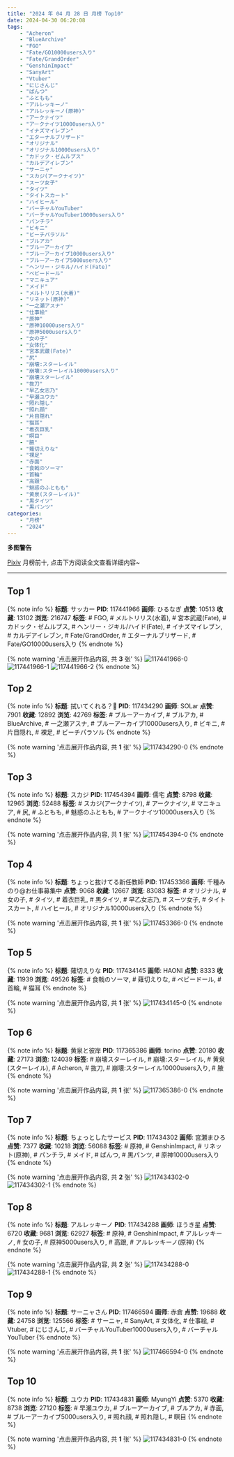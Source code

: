 ```yaml
---
title: "2024 年 04 月 28 日 月榜 Top10"
date: 2024-04-30 06:20:08
tags:
    - "Acheron"
    - "BlueArchive"
    - "FGO"
    - "Fate/GO10000users入り"
    - "Fate/GrandOrder"
    - "GenshinImpact"
    - "SanyArt"
    - "Vtuber"
    - "にじさんじ"
    - "ぱんつ"
    - "ふともも"
    - "アルレッキーノ"
    - "アルレッキーノ(原神)"
    - "アークナイツ"
    - "アークナイツ10000users入り"
    - "イナズマイレブン"
    - "エターナルブリザード"
    - "オリジナル"
    - "オリジナル10000users入り"
    - "カドック・ゼムルプス"
    - "カルデアイレブン"
    - "サーニャ"
    - "スカジ(アークナイツ)"
    - "スーツ女子"
    - "タイツ"
    - "タイトスカート"
    - "ハイヒール"
    - "バーチャルYouTuber"
    - "バーチャルYouTuber10000users入り"
    - "パンチラ"
    - "ビキニ"
    - "ビーチパラソル"
    - "ブルアカ"
    - "ブルーアーカイブ"
    - "ブルーアーカイブ10000users入り"
    - "ブルーアーカイブ5000users入り"
    - "ヘンリー・ジキル/ハイド(Fate)"
    - "ベビードール"
    - "マニキュア"
    - "メイド"
    - "メルトリリス(水着)"
    - "リネット(原神)"
    - "一之瀬アスナ"
    - "仕事絵"
    - "原神"
    - "原神10000users入り"
    - "原神5000users入り"
    - "女の子"
    - "女体化"
    - "宮本武蔵(Fate)"
    - "尻"
    - "崩壊:スターレイル"
    - "崩壊:スターレイル10000users入り"
    - "崩壊スターレイル"
    - "抜刀"
    - "早乙女志乃"
    - "早瀬ユウカ"
    - "照れ隠し"
    - "照れ顔"
    - "片目隠れ"
    - "猫耳"
    - "着衣巨乳"
    - "瞑目"
    - "腋"
    - "薙切えりな"
    - "裸足"
    - "赤面"
    - "食戟のソーマ"
    - "首輪"
    - "高跟"
    - "魅惑のふともも"
    - "黄泉(スターレイル)"
    - "黒タイツ"
    - "黒パンツ"
categories:
    - "月榜"
    - "2024"
---
```


<i class="fa fa-triangle-exclamation"></i>**多图警告**<i class="fa fa-triangle-exclamation"></i>

[Pixiv](https://www.pixiv.net/) 月榜前十, 点击下方阅读全文查看详细内容~

<!-- more -->

---

## Top 1

{% note info %}
**标题**: サッカー
**PID**: 117441966 **画师**: ひるなぎ
**点赞**: 10513 **收藏**: 13102 **浏览**: 216747
**标签**: # FGO, # メルトリリス(水着), # 宮本武蔵(Fate), # カドック・ゼムルプス, # ヘンリー・ジキル/ハイド(Fate), # イナズマイレブン, # カルデアイレブン, # Fate/GrandOrder, # エターナルブリザード, # Fate/GO10000users入り
{% endnote %}

{% note warning '点击展开作品内容, 共 **3** 张' %}
![117441966-0](https://i.pixiv.re/img-original/img/2024/04/01/06/00/12/117441966_p0.jpg)
![117441966-1](https://i.pixiv.re/img-original/img/2024/04/01/06/00/12/117441966_p1.jpg)
![117441966-2](https://i.pixiv.re/img-original/img/2024/04/01/06/00/12/117441966_p2.jpg)
{% endnote %}

## Top 2

{% note info %}
**标题**: 拭いてくれる？💙
**PID**: 117434290 **画师**: SOLar
**点赞**: 7901 **收藏**: 12892 **浏览**: 42769
**标签**: # ブルーアーカイブ, # ブルアカ, # BlueArchive, # 一之瀬アスナ, # ブルーアーカイブ10000users入り, # ビキニ, # 片目隠れ, # 裸足, # ビーチパラソル
{% endnote %}

{% note warning '点击展开作品内容, 共 **1** 张' %}
![117434290-0](https://i.pixiv.re/img-original/img/2024/04/01/00/02/58/117434290_p0.png)
{% endnote %}

## Top 3

{% note info %}
**标题**: スカジ
**PID**: 117454394 **画师**: 儒宅
**点赞**: 8798 **收藏**: 12965 **浏览**: 52488
**标签**: # スカジ(アークナイツ), # アークナイツ, # マニキュア, # 尻, # ふともも, # 魅惑のふともも, # アークナイツ10000users入り
{% endnote %}

{% note warning '点击展开作品内容, 共 **1** 张' %}
![117454394-0](https://i.pixiv.re/img-original/img/2024/04/01/18/00/14/117454394_p0.jpg)
{% endnote %}

## Top 4

{% note info %}
**标题**: ちょっと抜けてる新任教師
**PID**: 117453366 **画师**: 千種みのり@お仕事募集中
**点赞**: 9068 **收藏**: 12667 **浏览**: 83083
**标签**: # オリジナル, # 女の子, # タイツ, # 着衣巨乳, # 黒タイツ, # 早乙女志乃, # スーツ女子, # タイトスカート, # ハイヒール, # オリジナル10000users入り
{% endnote %}

{% note warning '点击展开作品内容, 共 **1** 张' %}
![117453366-0](https://i.pixiv.re/img-original/img/2024/04/01/17/15/19/117453366_p0.jpg)
{% endnote %}

## Top 5

{% note info %}
**标题**: 薙切えりな
**PID**: 117434145 **画师**: HAONI
**点赞**: 8333 **收藏**: 11939 **浏览**: 49526
**标签**: # 食戟のソーマ, # 薙切えりな, # ベビードール, # 首輪, # 猫耳
{% endnote %}

{% note warning '点击展开作品内容, 共 **1** 张' %}
![117434145-0](https://i.pixiv.re/img-original/img/2024/04/01/00/01/49/117434145_p0.jpg)
{% endnote %}

## Top 6

{% note info %}
**标题**: 黄泉と彼岸
**PID**: 117365386 **画师**: torino
**点赞**: 20180 **收藏**: 27173 **浏览**: 124039
**标签**: # 崩壊スターレイル, # 崩壊:スターレイル, # 黄泉(スターレイル), # Acheron, # 抜刀, # 崩壊:スターレイル10000users入り, # 腋
{% endnote %}

{% note warning '点击展开作品内容, 共 **1** 张' %}
![117365386-0](https://i.pixiv.re/img-original/img/2024/03/30/00/00/29/117365386_p0.jpg)
{% endnote %}

## Top 7

{% note info %}
**标题**: ちょっとしたサービス
**PID**: 117434302 **画师**: 宮瀬まひろ
**点赞**: 7377 **收藏**: 10218 **浏览**: 56088
**标签**: # 原神, # GenshinImpact, # リネット(原神), # パンチラ, # メイド, # ぱんつ, # 黒パンツ, # 原神10000users入り
{% endnote %}

{% note warning '点击展开作品内容, 共 **2** 张' %}
![117434302-0](https://i.pixiv.re/img-original/img/2024/04/01/00/03/03/117434302_p0.jpg)
![117434302-1](https://i.pixiv.re/img-original/img/2024/04/01/00/03/03/117434302_p1.jpg)
{% endnote %}

## Top 8

{% note info %}
**标题**: アルレッキーノ
**PID**: 117434288 **画师**: ほうき星
**点赞**: 6720 **收藏**: 9681 **浏览**: 62927
**标签**: # 原神, # GenshinImpact, # アルレッキーノ, # 女の子, # 原神5000users入り, # 高跟, # アルレッキーノ(原神)
{% endnote %}

{% note warning '点击展开作品内容, 共 **2** 张' %}
![117434288-0](https://i.pixiv.re/img-original/img/2024/04/01/00/02/58/117434288_p0.jpg)
![117434288-1](https://i.pixiv.re/img-original/img/2024/04/01/00/02/58/117434288_p1.jpg)
{% endnote %}

## Top 9

{% note info %}
**标题**: サーニャさん
**PID**: 117466594 **画师**: 赤倉
**点赞**: 19688 **收藏**: 24758 **浏览**: 125566
**标签**: # サーニャ, # SanyArt, # 女体化, # 仕事絵, # Vtuber, # にじさんじ, # バーチャルYouTuber10000users入り, # バーチャルYouTuber
{% endnote %}

{% note warning '点击展开作品内容, 共 **1** 张' %}
![117466594-0](https://i.pixiv.re/img-original/img/2024/04/02/00/00/23/117466594_p0.png)
{% endnote %}

## Top 10

{% note info %}
**标题**: ユウカ
**PID**: 117434831 **画师**: MyungYi
**点赞**: 5370 **收藏**: 8738 **浏览**: 27120
**标签**: # 早瀬ユウカ, # ブルーアーカイブ, # ブルアカ, # 赤面, # ブルーアーカイブ5000users入り, # 照れ顔, # 照れ隠し, # 瞑目
{% endnote %}

{% note warning '点击展开作品内容, 共 **1** 张' %}
![117434831-0](https://i.pixiv.re/img-original/img/2024/04/01/00/09/23/117434831_p0.jpg)
{% endnote %}

